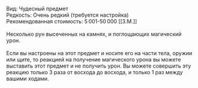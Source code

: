 Вид: Чудесный предмет<br>
Редкость: Очень редкий (требуется настройка)<br>
Рекомендованная стоимость: 5 001-50 000 [[З.М.]]<br>
<br>
Несколько рун высеченных на камнях, и поглощающих магический урон.<br>
<br>
Если вы настроены на этот предмет и носите его на части тела, оружии или щите, то реакцией на получение магического урона вы можете выставить этот предмет и не получить урон. Вы можете совершить эту реакцию только 3 раза от восхода до восхода, и только 1 раз между вашими ходами.